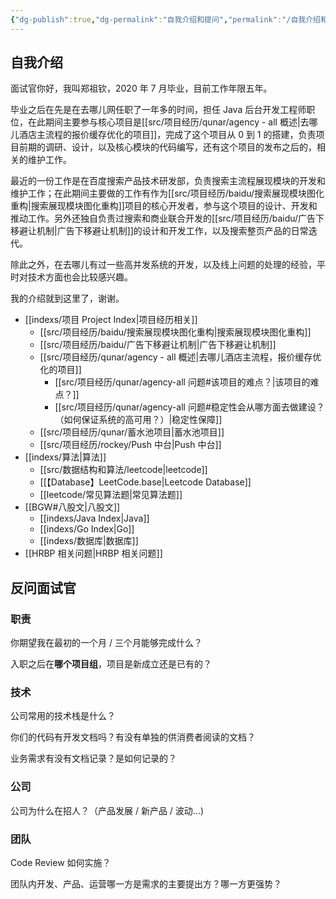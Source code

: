 ```yaml
---
{"dg-publish":true,"dg-permalink":"自我介绍和提问","permalink":"/自我介绍和提问/"}
---
```



## 自我介绍

面试官你好，我叫郑祖钦，2020 年 7 月毕业，目前工作年限五年。

毕业之后在先是在去哪儿网任职了一年多的时间，担任 Java 后台开发工程师职位，在此期间主要参与核心项目是[[src/项目经历/qunar/agency - all 概述\|去哪儿酒店主流程的报价缓存优化的项目]]，完成了这个项目从 0 到 1 的搭建，负责项目前期的调研、设计，以及核心模块的代码编写，还有这个项目的发布之后的，相关的维护工作。

最近的一份工作是在百度搜索产品技术研发部，负责搜索主流程展现模块的开发和维护工作；在此期间主要做的工作有作为[[src/项目经历/baidu/搜索展现模块图化重构\|搜索展现模块图化重构]]项目的核心开发者，参与这个项目的设计、开发和推动工作。另外还独自负责过搜索和商业联合开发的[[src/项目经历/baidu/广告下移避让机制\|广告下移避让机制]]的设计和开发工作，以及搜索整页产品的日常迭代。

除此之外，在去哪儿有过一些高并发系统的开发，以及线上问题的处理的经验，平时对技术方面也会比较感兴趣。

我的介绍就到这里了，谢谢。

- [[indexs/项目 Project Index\|项目经历相关]]
	- [[src/项目经历/baidu/搜索展现模块图化重构\|搜索展现模块图化重构]]
	- [[src/项目经历/baidu/广告下移避让机制\|广告下移避让机制]]
	- [[src/项目经历/qunar/agency - all 概述\|去哪儿酒店主流程，报价缓存优化的项目]]
		- [[src/项目经历/qunar/agency-all 问题#该项目的难点？\|该项目的难点？]]
		- [[src/项目经历/qunar/agency-all 问题#稳定性会从哪方面去做建设？（如何保证系统的高可用？）\|稳定性保障]]
	- [[src/项目经历/qunar/蓄水池项目\|蓄水池项目]]
	- [[src/项目经历/rockey/Push 中台\|Push 中台]]
- [[indexs/算法\|算法]]
	- [[src/数据结构和算法/leetcode\|leetcode]]
	- [[【Database】LeetCode.base|Leetcode Database]]
	- [[leetcode/常见算法题\|常见算法题]]
- [[BGW#八股文\|八股文]]
	- [[indexs/Java Index\|Java]]
	- [[indexs/Go Index\|Go]]
	- [[indexs/数据库\|数据库]]
- [[HRBP 相关问题\|HRBP 相关问题]]

## 反问面试官

### 职责

你期望我在最初的一个月 / 三个月能够完成什么？

入职之后在**哪个项目组**，项目是新成立还是已有的？

### 技术

公司常用的技术栈是什么？

你们的代码有开发文档吗？有没有单独的供消费者阅读的文档？

业务需求有没有文档记录？是如何记录的？

### 公司

公司为什么在招人？（产品发展 / 新产品 / 波动...)

### 团队

Code Review 如何实施？

团队内开发、产品、运营哪一方是需求的主要提出方？哪一方更强势？